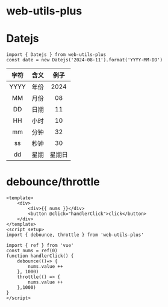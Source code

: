 # web-utils-plus
# Datejs
```
import { Datejs } from web-utils-plus
const date = new Datejs('2024-08-11').format('YYYY-MM-DD')
```
|   字符   |   含义   |   例子   |
| :-: | :-: | :-: |
| YYYY | 年份 | 2024 |
| MM | 月份 | 08 |
| DD | 日期 | 11 |
| HH | 小时 | 10 |
| mm | 分钟 | 32 |
| ss | 秒钟 | 30 |
| dd | 星期 | 星期日 |

# debounce/throttle
```
<template>
    <div>
        <div>{{ nums }}</div>
        <button @click="handlerClick">click</button>
    </div>
</template>
<script setup>
import { debounce, throttle } from 'web-utils-plus'

import { ref } from 'vue'
const nums = ref(0)
function handlerClick() {
    debounce(()=> {
        nums.value ++
    }, 1000)
    throttle(() => {
        nums.value ++
    },1000)
}
</script>